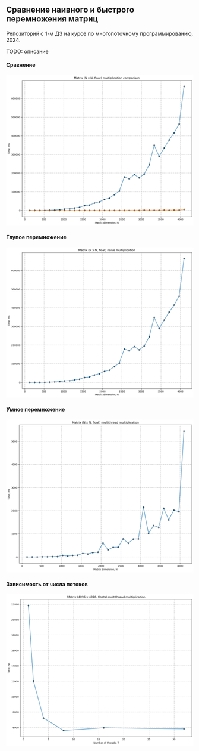 ## Сравнение наивного и быстрого перемножения матриц

Репозиторий с 1-м ДЗ на курсе по многопоточному программированию, 2024.

TODO: описание

#### Сравнение

![Comparison](benchmarks/comparison.png)

#### Глупое перемножение

![Naive](benchmarks/simple_sizes.png)

#### Умное перемножение

![Fast_sizes](benchmarks/fast_sizes.png)

#### Зависимость от числа потоков

![Thread_num](benchmarks/threads.png)
